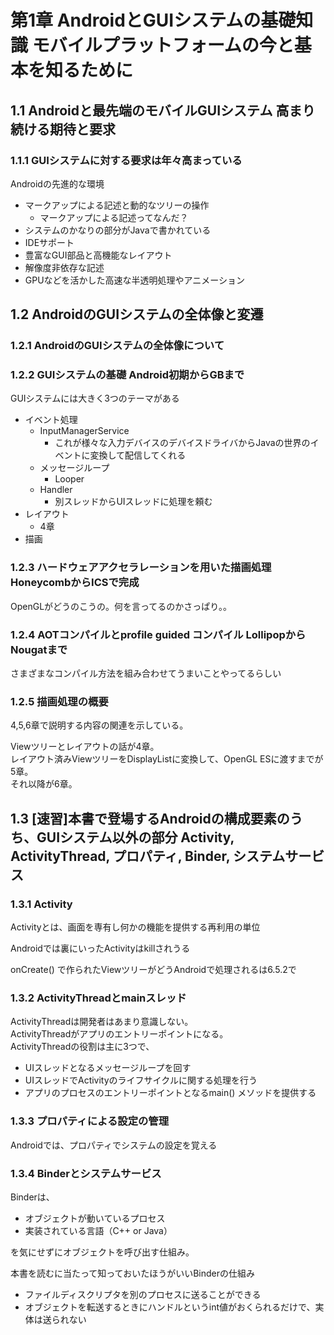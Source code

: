 # 第1章 AndroidとGUIシステムの基礎知識 モバイルプラットフォームの今と基本を知るために

## 1.1 Androidと最先端のモバイルGUIシステム 高まり続ける期待と要求

### 1.1.1 GUIシステムに対する要求は年々高まっている

Androidの先進的な環境

* マークアップによる記述と動的なツリーの操作
  * マークアップによる記述ってなんだ？
* システムのかなりの部分がJavaで書かれている
* IDEサポート
* 豊富なGUI部品と高機能なレイアウト
* 解像度非依存な記述
* GPUなどを活かした高速な半透明処理やアニメーション

## 1.2 AndroidのGUIシステムの全体像と変遷

### 1.2.1 AndroidのGUIシステムの全体像について

### 1.2.2 GUIシステムの基礎 Android初期からGBまで

GUIシステムには大きく3つのテーマがある

* イベント処理
  * InputManagerService
    * これが様々な入力デバイスのデバイスドライバからJavaの世界のイベントに変換して配信してくれる
  * メッセージループ
    * Looper
  * Handler
    * 別スレッドからUIスレッドに処理を頼む
* レイアウト
  * 4章
* 描画

### 1.2.3 ハードウェアアクセラレーションを用いた描画処理 HoneycombからICSで完成

OpenGLがどうのこうの。何を言ってるのかさっぱり。。

### 1.2.4 AOTコンパイルとprofile guided コンパイル LollipopからNougatまで

さまざまなコンパイル方法を組み合わせてうまいことやってるらしい

### 1.2.5 描画処理の概要

4,5,6章で説明する内容の関連を示している。

Viewツリーとレイアウトの話が4章。  
レイアウト済みViewツリーをDisplayListに変換して、OpenGL ESに渡すまでが5章。  
それ以降が6章。

## 1.3 [速習]本書で登場するAndroidの構成要素のうち、GUIシステム以外の部分 Activity, ActivityThread, プロパティ, Binder, システムサービス

### 1.3.1 Activity

Activityとは、画面を専有し何かの機能を提供する再利用の単位

Androidでは裏にいったActivityはkillされうる

onCreate() で作られたViewツリーがどうAndroidで処理されるは6.5.2で

### 1.3.2 ActivityThreadとmainスレッド

ActivityThreadは開発者はあまり意識しない。  
ActivityThreadがアプリのエントリーポイントになる。  
ActivityThreadの役割は主に3つで、

* UIスレッドとなるメッセージループを回す
* UIスレッドでActivityのライフサイクルに関する処理を行う
* アプリのプロセスのエントリーポイントとなるmain() メソッドを提供する

### 1.3.3 プロパティによる設定の管理

Androidでは、プロパティでシステムの設定を覚える

### 1.3.4 Binderとシステムサービス

Binderは、

* オブジェクトが動いているプロセス
* 実装されている言語（C++ or Java）

を気にせずにオブジェクトを呼び出す仕組み。

本書を読むに当たって知っておいたほうがいいBinderの仕組み
* ファイルディスクリプタを別のプロセスに送ることができる
* オブジェクトを転送するときにハンドルというint値がおくられるだけで、実体は送られない


